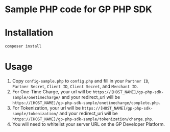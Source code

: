 # Sample PHP code for GP PHP SDK 

# Installation
```bash
composer install
```

# Usage
1. Copy `config-sample.php` to `config.php` and fill in your `Partner ID`, `Partner Secret`, `Client ID`, `Client Secret`, and `Merchant ID`.
2. For One-Time Charge, your url will be `https://[HOST_NAME]/gp-php-sdk-sample/onetimecharge/` and your redirect_uri will be `https://[HOST_NAME]/gp-php-sdk-sample/onetimecharge/complete.php`.
3. For Tokenization, your url will be `https://[HOST_NAME]/gp-php-sdk-sample/tokenization/` and your redirect_uri will be `https://[HOST_NAME]/gp-php-sdk-sample/tokenization/charge.php`.
4. You will need to whitelist your server URL on the GP Developer Platform.